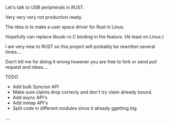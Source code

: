 Let's talk to USB peripherals in RUST.

Very very very not production ready.

The idea is to make a user space driver for Rust in Linux.

Hopefully can replace libusb-rs C binding in the feature.
(At least on Linux.)

I am very new to RUST so this project will probably be rewritten several times....

Don't kill me for doing it wrong however you are free to fork or send pull request and ideas....

TODO

* Add bulk Syncron API
* Make sure claims drop correcly and don't try claim already bound.
* Add async API's
* Add mmap API's
* Split code in different modules since it already ggetting big

....

